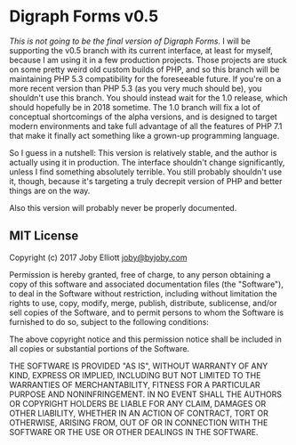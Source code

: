 # Digraph Forms v0.5

*This is not going to be the final version of Digraph Forms.*
I will be supporting the v0.5 branch with its current interface, at least for myself, because I am using it in a few production projects. Those projects are stuck on some pretty weird old custom builds of PHP, and so this branch will be maintaining PHP 5.3 compatibility for the foreseeable future. If you're on a more recent version than PHP 5.3 (as you very much should be), you shouldn't use this branch. You should instead wait for the 1.0 release, which should hopefully be in 2018 sometime. The 1.0 branch will fix a lot of conceptual shortcomings of the alpha versions, and is designed to target modern environments and take full advantage of all the features of PHP 7.1 that make it finally act something like a grown-up programming language.

So I guess in a nutshell: This version is relatively stable, and the author is actually using it in production. The interface shouldn't change significantly, unless I find something absolutely terrible. You still probably shouldn't use it, though, because it's targeting a truly decrepit version of PHP and better things are on the way.

Also this version will probably never be properly documented.

## MIT License

Copyright (c) 2017 Joby Elliott <joby@byjoby.com>

Permission is hereby granted, free of charge, to any person obtaining a copy
of this software and associated documentation files (the "Software"), to deal
in the Software without restriction, including without limitation the rights
to use, copy, modify, merge, publish, distribute, sublicense, and/or sell
copies of the Software, and to permit persons to whom the Software is
furnished to do so, subject to the following conditions:

The above copyright notice and this permission notice shall be included in all
copies or substantial portions of the Software.

THE SOFTWARE IS PROVIDED "AS IS", WITHOUT WARRANTY OF ANY KIND, EXPRESS OR
IMPLIED, INCLUDING BUT NOT LIMITED TO THE WARRANTIES OF MERCHANTABILITY,
FITNESS FOR A PARTICULAR PURPOSE AND NONINFRINGEMENT. IN NO EVENT SHALL THE
AUTHORS OR COPYRIGHT HOLDERS BE LIABLE FOR ANY CLAIM, DAMAGES OR OTHER
LIABILITY, WHETHER IN AN ACTION OF CONTRACT, TORT OR OTHERWISE, ARISING FROM,
OUT OF OR IN CONNECTION WITH THE SOFTWARE OR THE USE OR OTHER DEALINGS IN THE
SOFTWARE.
